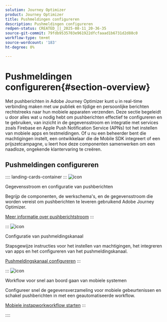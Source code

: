 ```yaml
---
solution: Journey Optimizer
product: Journey Optimizer
title: Pushmeldingen configureren
description: Pushmeldingen configureren
redpen-status: CREATED_||_2025-08-11_20-36-35
source-git-commit: 79fdb9535703e961922dfcfaaad1b6731d2d88c0
workflow-type: tm+mt
source-wordcount: '183'
ht-degree: 0%

---
```



# Pushmeldingen configureren{#section-overview}

Met pushberichten in Adobe Journey Optimizer kunt u in real-time verbinding maken met uw publiek en tijdige en persoonlijke berichten rechtstreeks naar hun mobiele apparaten verzenden. Deze sectie begeleidt u door alles wat u nodig hebt om pushberichten effectief te configureren en te gebruiken, van inzicht in de gegevensstroom en integratie met services zoals Firebase en Apple Push Notification Service (APNs) tot het instellen van mobiele apps en testmeldingen. Of u nu een beheerder bent die machtigingen instelt, een ontwikkelaar die de Mobile SDK integreert of een prijszetcampagne, u leert hoe deze componenten samenwerken om een naadloze, ongekende klantervaring te creëren.

## Pushmeldingen configureren

:::: landing-cards-container
:::
![icon]( https://cdn.experienceleague.adobe.com/icons/puzzle-piece.svg)

Gegevensstroom en configuratie van pushberichten

Begrijp de componenten, de werkschema&#39;s, en de gegevensstroom die worden vereist om pushberichten te leveren gebruikend Adobe Journey Optimizer.

[Meer informatie over pushberichtstroom](../using/push/push-gs.md)
:::

:::
![icon]( https://cdn.experienceleague.adobe.com/icons/gear.svg)

Configuratie van pushmeldingskanaal

Stapsgewijze instructies voor het instellen van machtigingen, het integreren van apps en het configureren van het pushmeldingskanaal.

[Pushmeldingskanaal configureren](../using/push/push-configuration.md)
:::

:::
![icon]( https://cdn.experienceleague.adobe.com/icons/circle-play.svg)

Workflow voor snel aan boord gaan van mobiele systemen

Configureer snel de gegevensverzameling voor mobiele gebeurtenissen en schakel pushberichten in met een geautomatiseerde workflow.

[Mobiele instapworkworkflow starten](../using/push/mobile-onboarding-wf.md)
:::

::::
